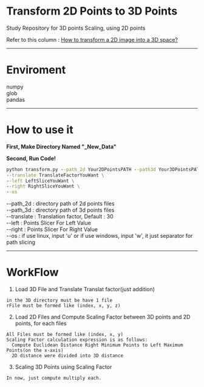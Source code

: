 # Transform 2D Points to 3D Points

  Study Repository for 3D points Scaling, using 2D points
  
  Refer to this column : [How to transform a 2D image into a 3D space?](https://towardsdatascience.com/how-to-transform-a-2d-image-into-a-3d-space-5fc2306e3d36)
  
---

# Enviroment

  numpy<br>
  glob<br>
  pandas

---

# How to use it

 **First, Make Directory Named "_New_Data"**

 **Second, Run Code!**

  ```cmd
  python transform.py --path_2d Your2DPointsPATH --path3d Your3DPointsPATH \
  --translate TranslateFactorYouWant \
  --left LeftSliceYouWant \
  --right RightSliceYouWant \
  --os
  ```

  --path_2d   : directory path of 2d points files<br>
  --path_3d   : directory path of 3d points files<br>
  --translate : Translation factor, Default : 30<br>
  --left      : Points Slicer For Left Value<br>
  --right     : Points Slicer For Right Value<br>
  --os        : if use linux, input 'u' or if use windows, input 'w', it just separator for path slicing


---


# WorkFlow
  
  1. Load 3D File and Translate Translat factor(just addition)<br>

    in the 3D directory must be have 1 file
    rFile must be formed like (index, x, y, z)

  2. Load 2D Files and Compute Scaling Factor between 3D points and 2D points, for each files<br>

    All Files must be formed like (index, x, y)
    Scaling Factor calculation expression is as follows:
      Compute Euclidean Distance Right Minimum Points to Left Maximum Points(on the x-axis)
      2D distance were divided into 3D distance
  
  3. Scaling 3D Points using Scaling Factor<br>

    In now, just compute multiply each.

  